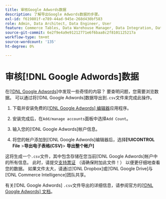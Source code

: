 ```yaml
---
title: 审核Google Adwords数据
description: 了解导出Google Adwords数据的步骤。
exl-id: f619801f-e789-44ad-945e-268d430bf583
role: Admin, Data Architect, Data Engineer, User
feature: Commerce Tables, Data Warehouse Manager, Data Integration, Data Import/Export
source-git-commit: 6e2f9e4a9e91212771e6f6baa8c2f8101125217a
workflow-type: tm+mt
source-wordcount: '135'
ht-degree: 0%

---
```


# 审核[!DNL Google Adwords]数据

在[[!DNL Google Adwords]](../integrations/google-adwords.md)中发现一些奇怪的内容？ 要查明问题，您需要浏览数据。 可以通过将[!DNL Google Adwords]数据导出到`.csv`文件来完成此操作。

1. 下载并安装免费的[[!DNL Google Adwords] 编辑器](https://ads.google.com/home/tools/ads-editor/)应用程序。

1. 安装完成后，在`Add/manage accounts`面板中选择`Add Count`。

1. 输入您的[!DNL Google Adwords]帐户信息。

1. 将您的帐户添加到[!DNL Google Adwords]编辑器后，选择&#x200B;**[!UICONTROL File** > **&#x200B;导出电子表格(CSV)**> **导出整个帐户]**

这将生成一个`.csv`文件，其中包含存储在您当前[!DNL Google Adwords]帐户中的所有信息。 此时，请提交[支持票证](https://experienceleague.adobe.com/docs/commerce-knowledge-base/kb/troubleshooting/miscellaneous/mbi-service-policies.html?lang=zh-Hans) （请确保附加此文件！） 以便更仔细地查看您的数据。 如果文件太大，请通过[!DNL Dropbox]或[!DNL Google Drive]与[!DNL Commerce Intelligence]团队共享。

有关[!DNL Google Adwords] `.csv`文件导出的详细信息，请参阅官方的[[!DNL Google Adwords] 文档](https://support.google.com/google-ads/editor/answer/38657?hl=en)。
